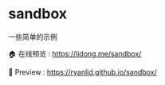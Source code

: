# sandbox

一些简单的示例

🏠 在线预览 : https://lidong.me/sandbox/

🔐 Preview : https://ryanlid.github.io/sandbox/
